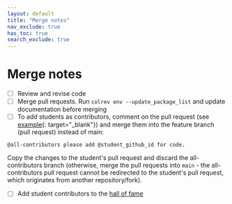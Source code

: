 ```yaml
---
layout: default
title: "Merge notes"
nav_exclude: true
has_toc: true
search_exclude: true
---
```


# Merge notes

- [ ] Review and revise code
- [ ] Merge pull requests. Run `colrev env --update_package_list` and update documentation before merging
- [ ] To add students as contributors, comment on the pull request (see [example](https://github.com/CoLRev-Environment/colrev/pull/199){: target="_blank"}) and merge them into the feature branch (pull request) instead of main:

```
@all-contributors please add @student_github_id for code. 
```
Copy the changes to the student's pull request and discard the all-contributors branch (otherwise, merge the pull requests into `main` - the all-contributors pull request cannot be redirected to the student's pull request, which originates from another repository/fork).

- [ ] Add student contributors to the [hall of fame](hall_of_fame.html)
